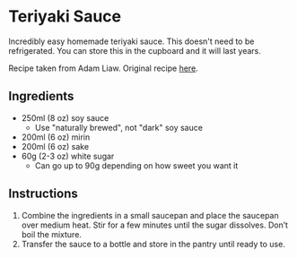 # Teriyaki Sauce

Incredibly easy homemade teriyaki sauce. This doesn't need to be refrigerated. You can store this in the cupboard and it will last years.

Recipe taken from Adam Liaw. Original recipe [here](https://adamliaw.com/recipe/homemade-teriyaki-sauce/).

## Ingredients

- 250ml (8 oz) soy sauce
    - Use "naturally brewed", not "dark" soy sauce
- 200ml (6 oz) mirin
- 200ml (6 oz) sake
- 60g (2-3 oz) white sugar
	- Can go up to 90g depending on how sweet you want it

## Instructions

1. Combine the ingredients in a small saucepan and place the saucepan over medium heat. Stir for a few minutes until the sugar dissolves. Don’t boil the mixture. 
2. Transfer the sauce to a bottle and store in the pantry until ready to use.
